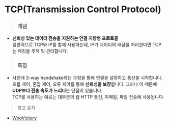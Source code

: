 # TCP(Transmission Control Protocol)
> ### 개념
- **신뢰성 있는 데이터 전송을 지원하는 연결 지향형 프로토콜**  
일반적으로 TCP와 IP를 함께 사용하는데, IP가 데이터의 배달을 처리한다면 TCP는 패킷을 추적 및 관리합니다.  

> ### 특징
- 사전에 3-way handshake라는 과정을 통해 연결을 설정하고 통신을 시작합니다.  
흐름 제어, 혼잡 제어, 오류 제어를 통해 **신뢰성을 보장**합니다. 그러나 이 때문에 **UDP보다 전송 속도가 느리다**는 단점이 있습니다.  
TCP를 사용하는 예로는 대부분의 웹 HTTP 통신, 이메일, 파일 전송에 사용됩니다.

> 참고 출처
- [WooVictory](https://github.com/WooVictory/Ready-For-Tech-Interview/blob/master/Network/TCP.md)